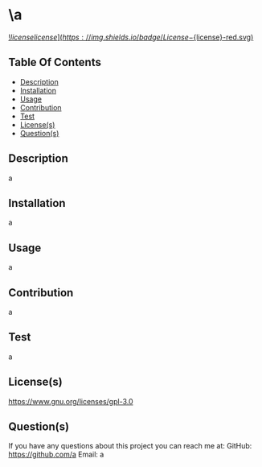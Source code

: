 # \a

  [!${license} license](https://img.shields.io/badge/License-${license}-red.svg)]($renderLicenseLink(license)})

  ## Table Of Contents
  * [Description](#description)
  * [Installation](#installation)
  * [Usage](#usage)
  * [Contribution](#contribution)
  * [Test](#test)
  * [License(s)](#license)
  * [Question(s)](#questions)

  ## Description
  a

  ## Installation
  a

  ## Usage
  a

  ## Contribution
  a

  ## Test
  a

  ## License(s)
  https://www.gnu.org/licenses/gpl-3.0

  ## Question(s)
  If you have any questions about this project you can reach me at:
  GitHub: https://github.com/a
  Email: a

